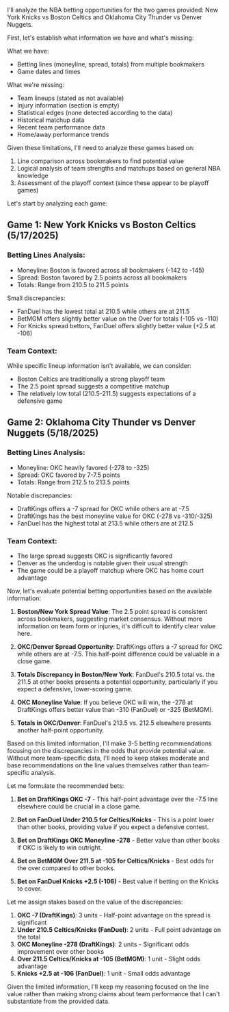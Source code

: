 I'll analyze the NBA betting opportunities for the two games provided: New York Knicks vs Boston Celtics and Oklahoma City Thunder vs Denver Nuggets.

First, let's establish what information we have and what's missing:

What we have:
- Betting lines (moneyline, spread, totals) from multiple bookmakers
- Game dates and times

What we're missing:
- Team lineups (stated as not available)
- Injury information (section is empty)
- Statistical edges (none detected according to the data)
- Historical matchup data
- Recent team performance data
- Home/away performance trends

Given these limitations, I'll need to analyze these games based on:
1. Line comparison across bookmakers to find potential value
2. Logical analysis of team strengths and matchups based on general NBA knowledge
3. Assessment of the playoff context (since these appear to be playoff games)

Let's start by analyzing each game:

## Game 1: New York Knicks vs Boston Celtics (5/17/2025)

### Betting Lines Analysis:
- Moneyline: Boston is favored across all bookmakers (-142 to -145)
- Spread: Boston favored by 2.5 points across all bookmakers
- Totals: Range from 210.5 to 211.5 points

Small discrepancies:
- FanDuel has the lowest total at 210.5 while others are at 211.5
- BetMGM offers slightly better value on the Over for totals (-105 vs -110)
- For Knicks spread bettors, FanDuel offers slightly better value (+2.5 at -106)

### Team Context:
While specific lineup information isn't available, we can consider:
- Boston Celtics are traditionally a strong playoff team
- The 2.5 point spread suggests a competitive matchup
- The relatively low total (210.5-211.5) suggests expectations of a defensive game

## Game 2: Oklahoma City Thunder vs Denver Nuggets (5/18/2025)

### Betting Lines Analysis:
- Moneyline: OKC heavily favored (-278 to -325)
- Spread: OKC favored by 7-7.5 points
- Totals: Range from 212.5 to 213.5 points

Notable discrepancies:
- DraftKings offers a -7 spread for OKC while others are at -7.5
- DraftKings has the best moneyline value for OKC (-278 vs -310/-325)
- FanDuel has the highest total at 213.5 while others are at 212.5

### Team Context:
- The large spread suggests OKC is significantly favored
- Denver as the underdog is notable given their usual strength
- The game could be a playoff matchup where OKC has home court advantage

Now, let's evaluate potential betting opportunities based on the available information:

1. **Boston/New York Spread Value**:
   The 2.5 point spread is consistent across bookmakers, suggesting market consensus. Without more information on team form or injuries, it's difficult to identify clear value here.

2. **OKC/Denver Spread Opportunity**:
   DraftKings offers a -7 spread for OKC while others are at -7.5. This half-point difference could be valuable in a close game.

3. **Totals Discrepancy in Boston/New York**:
   FanDuel's 210.5 total vs. the 211.5 at other books presents a potential opportunity, particularly if you expect a defensive, lower-scoring game.

4. **OKC Moneyline Value**:
   If you believe OKC will win, the -278 at DraftKings offers better value than -310 (FanDuel) or -325 (BetMGM).

5. **Totals in OKC/Denver**:
   FanDuel's 213.5 vs. 212.5 elsewhere presents another half-point opportunity.

Based on this limited information, I'll make 3-5 betting recommendations focusing on the discrepancies in the odds that provide potential value. Without more team-specific data, I'll need to keep stakes moderate and base recommendations on the line values themselves rather than team-specific analysis.

Let me formulate the recommended bets:

1. **Bet on DraftKings OKC -7** - This half-point advantage over the -7.5 line elsewhere could be crucial in a close game.

2. **Bet on FanDuel Under 210.5 for Celtics/Knicks** - This is a point lower than other books, providing value if you expect a defensive contest.

3. **Bet on DraftKings OKC Moneyline -278** - Better value than other books if OKC is likely to win outright.

4. **Bet on BetMGM Over 211.5 at -105 for Celtics/Knicks** - Best odds for the over compared to other books.

5. **Bet on FanDuel Knicks +2.5 (-106)** - Best value if betting on the Knicks to cover.

Let me assign stakes based on the value of the discrepancies:

1. **OKC -7 (DraftKings)**: 3 units - Half-point advantage on the spread is significant
2. **Under 210.5 Celtics/Knicks (FanDuel)**: 2 units - Full point advantage on the total
3. **OKC Moneyline -278 (DraftKings)**: 2 units - Significant odds improvement over other books
4. **Over 211.5 Celtics/Knicks at -105 (BetMGM)**: 1 unit - Slight odds advantage
5. **Knicks +2.5 at -106 (FanDuel)**: 1 unit - Small odds advantage

Given the limited information, I'll keep my reasoning focused on the line value rather than making strong claims about team performance that I can't substantiate from the provided data.